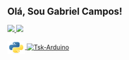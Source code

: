 ## Olá, Sou Gabriel Campos!
<div align="center" style="display: flex; flex-direction: row;">
  <a href="https://github.com/thes1lentkiller">
  <img height="160em" src="https://github-readme-stats.vercel.app/api?username=thes1lentkiller&show_icons=true&theme=dark&include_all_commits=true&count_private=true"/>
  <img height="160em" src="https://github-readme-stats.vercel.app/api/top-langs/?username=thes1lentkiller&layout=compact&langs_count=7&theme=dark"/>
</div>
  
<div style="display: inline_block"><br>
  <img align="center" alt="Tsk-Python" height="30" width="40" src="https://raw.githubusercontent.com/devicons/devicon/master/icons/python/python-original.svg">
  <img align="center" alt="Tsk-Arduino" height="30" width="40" src="https://cdn.jsdelivr.net/gh/devicons/devicon/icons/arduino/arduino-original-wordmark.svg">
  
</div>
